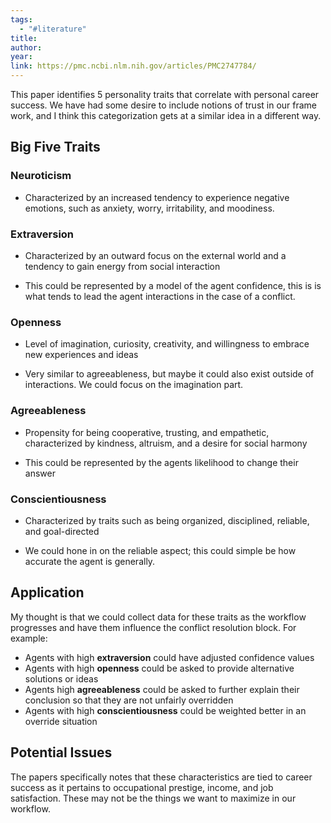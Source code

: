 ```yaml
---
tags:
  - "#literature"
title:
author:
year:
link: https://pmc.ncbi.nlm.nih.gov/articles/PMC2747784/
---
```

This paper identifies 5 personality traits that correlate with personal career success. We have had some desire to include notions of trust in our frame work, and I think this categorization gets at a similar idea in a different way.

## Big Five Traits
### Neuroticism
- Characterized by an increased tendency to experience negative emotions, such as anxiety, worry, irritability, and moodiness.
### Extraversion
- Characterized by an outward focus on the external world and a tendency to gain energy from social interaction

- This could be represented by a model of the agent confidence, this is is what tends to lead the agent interactions in the case of a conflict. 
###  Openness
- Level of imagination, curiosity, creativity, and willingness to embrace new experiences and ideas

- Very similar to agreeableness, but maybe it could also exist outside of interactions. We could focus on the imagination part. 

### Agreeableness
- Propensity for being cooperative, trusting, and empathetic, characterized by kindness, altruism, and a desire for social harmony

- This could be represented by the agents likelihood to change their answer

### Conscientiousness
- Characterized by traits such as being organized, disciplined, reliable, and goal-directed

- We could hone in on the reliable aspect; this could simple be how accurate the agent is generally. 

## Application
My thought is that we could collect data for these traits as the workflow progresses and have them influence the conflict resolution block. For example:
- Agents with high **extraversion** could have adjusted confidence values
- Agents with high **openness** could be asked to provide alternative solutions or ideas
- Agents high **agreeableness** could be asked to further explain their conclusion so that they are not unfairly overridden 
- Agents with high **conscientiousness** could be weighted better in an override situation

## Potential Issues
The papers specifically notes that these characteristics are tied to career success as it pertains to occupational prestige, income, and job satisfaction. These may not be the things we want to maximize in our workflow.  
